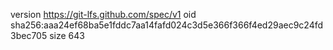 version https://git-lfs.github.com/spec/v1
oid sha256:aaa24ef68ba5e1fddc7aa14fafd024c3d5e366f366f4ed29aec9c24fd3bec705
size 643
